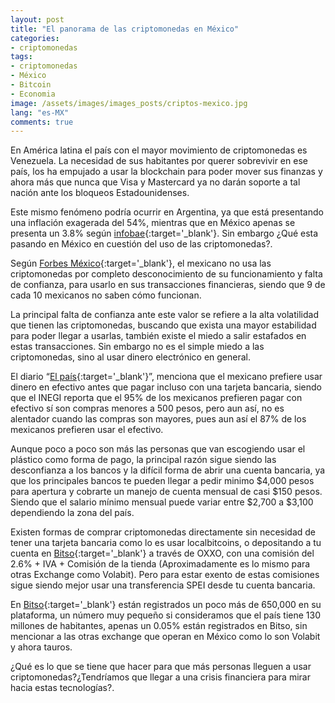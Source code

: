 ```yaml
---
layout: post
title: "El panorama de las criptomonedas en México"
categories:
- criptomonedas
tags: 
- criptomonedas
- México
- Bitcoin
- Economia
image: /assets/images/images_posts/criptos-mexico.jpg
lang: "es-MX"
comments: true
---
```


En América latina el país con el mayor movimiento de criptomonedas es Venezuela. La necesidad de sus habitantes por querer sobrevivir en ese país, los ha empujado a usar la blockchain para poder mover sus finanzas y ahora más que nunca que Visa y Mastercard ya no darán soporte a tal nación ante los bloqueos Estadounidenses.

Este mismo fenómeno podría ocurrir en Argentina, ya que está presentando una inflación exagerada del 54%, mientras que en México apenas se presenta un 3.8% según [infobae](https://www.infobae.com/economia/2019/09/14/la-inflacion-anual-de-la-argentina-es-mas-alta-que-la-que-suman-los-principales-paises-de-america/){:target='_blank'}. Sin embargo ¿Qué esta pasando en México en cuestión del uso de las criptomonedas?.

Según [Forbes México](https://www.forbes.com.mx/mexicanos-desconocen-como-funcionan-las-criptomonedas/){:target='_blank'}, el mexicano no usa las criptomonedas por completo desconocimiento de su funcionamiento y falta de confianza, para usarlo en sus transacciones financieras, siendo que 9 de cada 10 mexicanos no saben cómo funcionan.

La principal falta de confianza ante este valor se refiere a la alta volatilidad que tienen las criptomonedas, buscando que exista una mayor estabilidad para poder llegar a usarlas, también existe el miedo a salir estafados en estas transacciones. Sin embargo no es el simple miedo a las criptomonedas, sino al usar dinero electrónico en general.

El diario “[El país](https://elpais.com/economia/2019/10/25/actualidad/1572038104_203151.html){:target='_blank'}”, menciona que el mexicano prefiere usar dinero en efectivo antes que pagar incluso con una tarjeta bancaria, siendo que el INEGI reporta que el 95% de los mexicanos prefieren pagar con efectivo sí son compras menores a 500 pesos, pero aun así, no es alentador cuando las compras son mayores, pues aun así el 87% de los mexicanos prefieren usar el efectivo.

Aunque poco a poco son más las personas que van escogiendo usar el plástico como forma de pago, la principal razón sigue siendo las desconfianza a los bancos y la difícil forma de abrir una cuenta bancaria, ya que los principales bancos te pueden llegar a pedir minimo $4,000 pesos para apertura y cobrarte un manejo de cuenta mensual de casi $150 pesos. Siendo que el salario mínimo mensual puede variar entre $2,700 a $3,100 dependiendo la zona del país.

Existen formas de comprar criptomonedas directamente sin necesidad de tener una tarjeta bancaria como lo es usar localbitcoins, o depositando a tu cuenta en [Bitso](https://bitso.com/?ref=bxun){:target='_blank'} a través de OXXO, con una comisión del 2.6% + IVA + Comisión de la tienda (Aproximadamente es lo mismo para otras Exchange como Volabit). Pero para estar exento de estas comisiones sigue siendo mejor usar una transferencia SPEI desde tu cuenta bancaria.

En [Bitso](https://bitso.com/?ref=bxun){:target='_blank'} están registrados un poco más de 650,000 en su plataforma, un número muy pequeño si consideramos que el país tiene 130 millones de habitantes, apenas un 0.05% están registrados en Bitso, sin mencionar a las otras exchange que operan en México como lo son Volabit y ahora tauros.

¿Qué es lo que se tiene que hacer para que más personas lleguen a usar criptomonedas?¿Tendríamos que llegar a una crisis financiera para mirar hacia estas tecnologías?.
